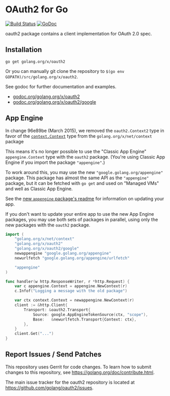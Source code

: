# OAuth2 for Go

[![Build Status](https://travis-ci.org/golang/oauth2.svg?branch=master)](https://travis-ci.org/golang/oauth2)
[![GoDoc](https://godoc.org/golang.org/x/oauth2?status.svg)](https://godoc.org/golang.org/x/oauth2)

oauth2 package contains a client implementation for OAuth 2.0 spec.

## Installation

~~~
go get golang.org/x/oauth2
~~~

Or you can manually git clone the repository to `$(go env
GOPATH)/src/golang.org/x/oauth2`.

See godoc for further documentation and examples.

*   [godoc.org/golang.org/x/oauth2](http://godoc.org/golang.org/x/oauth2)
*   [godoc.org/golang.org/x/oauth2/google](http://godoc.org/golang.org/x/oauth2/google)

## App Engine

In change 96e89be (March 2015), we removed the `oauth2.Context2` type in favor
of the [`context.Context`](https://golang.org/x/net/context#Context) type from
the `golang.org/x/net/context` package

This means it's no longer possible to use the "Classic App Engine"
`appengine.Context` type with the `oauth2` package. (You're using Classic App
Engine if you import the package `"appengine"`.)

To work around this, you may use the new `"google.golang.org/appengine"`
package. This package has almost the same API as the `"appengine"` package, but
it can be fetched with `go get` and used on "Managed VMs" and well as Classic
App Engine.

See the
[new `appengine` package's readme](https://github.com/golang/appengine#updating-a-go-app-engine-app)
for information on updating your app.

If you don't want to update your entire app to use the new App Engine packages,
you may use both sets of packages in parallel, using only the new packages with
the `oauth2` package.

```go
import (
    "golang.org/x/net/context"
    "golang.org/x/oauth2"
    "golang.org/x/oauth2/google"
    newappengine "google.golang.org/appengine"
    newurlfetch "google.golang.org/appengine/urlfetch"

    "appengine"
)

func handler(w http.ResponseWriter, r *http.Request) {
    var c appengine.Context = appengine.NewContext(r)
    c.Infof("Logging a message with the old package")

    var ctx context.Context = newappengine.NewContext(r)
    client := &http.Client{
        Transport: &oauth2.Transport{
            Source: google.AppEngineTokenSource(ctx, "scope"),
            Base:   &newurlfetch.Transport{Context: ctx},
        },
    }
    client.Get("...")
}
```

## Report Issues / Send Patches

This repository uses Gerrit for code changes. To learn how to submit changes to
this repository, see https://golang.org/doc/contribute.html.

The main issue tracker for the oauth2 repository is located at
https://github.com/golang/oauth2/issues.
